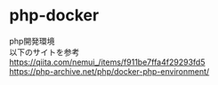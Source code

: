 # php-docker
php開発環境<br>
以下のサイトを参考<br>
https://qiita.com/nemui_/items/f911be7ffa4f29293fd5<br>
https://php-archive.net/php/docker-php-environment/
